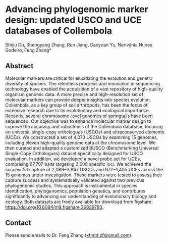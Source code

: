 # Advancing phylogenomic marker design: updated USCO and UCE databases of Collembola

Shiyu Du, Shengyang Zhang, Run Jiang, Daoyuan Yu, Nerivânia Nunes Godeiro, Feng Zhang*

## Abstract 

Molecular markers are critical for elucidating the evolution and genetic diversity of species. The relentless progress and innovation in sequencing technology have enabled the acquisition of a vast repository of high-quality organism genomic data. A more precise and high-resolution set of molecular markers can provide deeper insights into species evolution. Collembola, as a key group of soil arthropods, has been the focus of extensive research due to its evolutionary and ecological importance. Recently, several chromosome-level genomes of springtails have been sequenced. Our objective was to enhance molecular marker design to improve the accuracy and robustness of the Collembola database, focusing on universal single-copy orthologues (USCOs) and ultraconserved elements (UCEs). We constructed a set of 4,073 USCOs by examining 15 genomes, including eleven high-quality genome data at the chromosome level. We then curated and adapted a customized BUSCO (Benchmarking Universal Single-Copy Orthologues) dataset specifically designed for USCO evaluation. In addition, we developed a novel probe set for UCEs, comprising 67,707 baits targeting 2,608 specific loci. We achieved the successful capture of 2,089‒3,847 USCOs and 972‒1,405 UCEs across the 15 genomes under investigation. These markers were tested to assess their capture success and systematically validated against two previous phylogenomic studies. This approach is instrumental in species identification, phylogenomics, population genetics, and contributes significantly to advancing our understanding of evolutionary biology and ecology. Both datasets are freely available for download from figshare: https://doi.org/10.6084/m9.figshare.26839783.

## Contact

Please send emails to Dr. Feng Zhang (xtmtd.zf@gmail.com).
